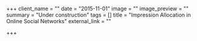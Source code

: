 +++
client_name = ""
date = "2015-11-01"
image = ""
image_preview = ""
summary = "Under construction"
tags = []
title = "Impression Allocation in Online Social Networks"
external_link = ""

+++
